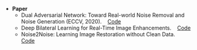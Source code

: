 
- **Paper**  
  +  Dual Adversarial Network: Toward Real-world Noise Removal and Noise Generation (ECCV, 2020). &nbsp;&nbsp; [Code](https://github.com/zsyOAOA/DANet)  
  +  Deep Bilateral Learning for Real-Time Image Enhancements. &nbsp;&nbsp; [Code](https://github.com/google/hdrnet)  
  +  Noise2Noise: Learning Image Restoration without Clean Data. &nbsp;&nbsp; [Code](https://github.com/NVlabs/noise2noise)  
